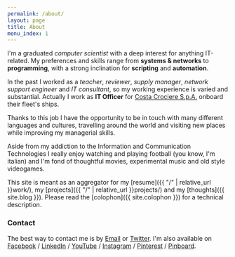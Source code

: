 ```yaml
---
permalink: /about/
layout: page
title: About
menu_index: 1
---
```


I'm a graduated *computer scientist* with a deep interest for anything IT-related. My preferences and skills range from 
**systems & networks** to **programming**, with a strong inclination for **scripting** and **automation**.

In the past I worked as a *teacher*, *reviewer*, *supply manager*, *network support engineer* and *IT consultant*, so 
my working experience is varied and substantial. Actually I work as **IT Officer** for 
[Costa Crociere S.p.A.](http://www.costacruise.com) onboard their fleet's ships.

Thanks to this job I have the opportunity to be in touch with many different languages and cultures, travelling around 
the world and visiting new places while improving my managerial skills.

<div class="alert alert-info" role="alert">
Aside from my addiction to the Information and Communication Technologies I really enjoy watching and playing football 
(you know, I'm italian) and I'm fond of thoughtful movies, experimental music and old style videogames.
</div>

This site is meant as an aggregator for my [resume]({{ "/" | relative_url }}work/), my 
[projects]({{ "/" | relative_url }}projects/) and my [thoughts]({{ site.blog }}). Please read the 
[colophon]({{ site.colophon }}) for a technical description.

### Contact

The best way to contact me is by [Email](mailto:admin@ciroprincipe.info) or [Twitter](http://twitter.com/ciroprin). 
I'm also available on [Facebook](http://www.facebook.com/ciro.principe) / 
[LinkedIn](http://linkedin.com/in/ciroprin) / [YouTube](http://www.youtube.com/user/miavetefottutoinick) / 
[Instagram](http://instagram.com/ciro.principe) / [Pinterest](http://www.pinterest.com/ciroprincipe/) / 
[Pinboard](http://pinboard.in/u:cyruz).

